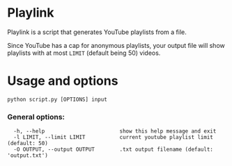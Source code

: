 # Playlink
Playlink is a script that generates YouTube playlists from a file.

Since YouTube has a cap for anonymous playlists, your output file will show playlists with at most `LIMIT` (default being 50) videos.

# Usage and options
```
python script.py [OPTIONS] input
```
### General options:
```
  -h, --help                        show this help message and exit
  -l LIMIT, --limit LIMIT           current youtube playlist limit (default: 50)
  -O OUTPUT, --output OUTPUT        .txt output filename (default: 'output.txt')
```
